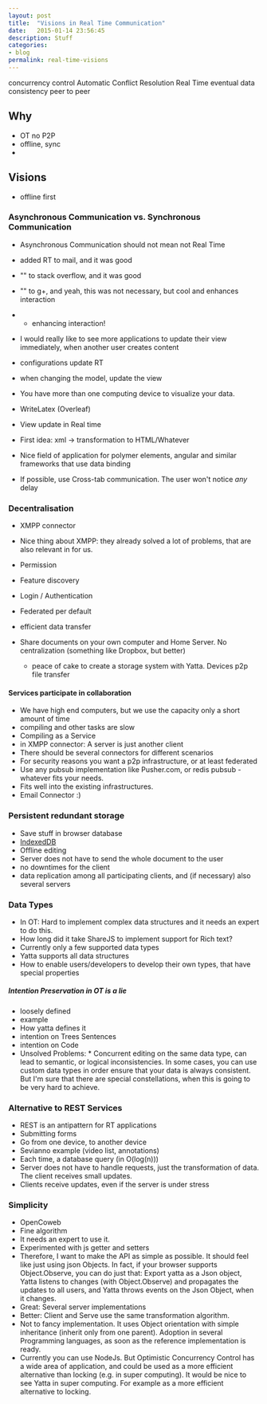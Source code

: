 ```yaml
---
layout: post
title:  "Visions in Real Time Communication"
date:   2015-01-14 23:56:45
description: Stuff
categories:
- blog
permalink: real-time-visions
---
```


 concurrency control
  Automatic Conflict Resolution
  Real Time
  eventual data consistency
  peer to peer

## Why
 * OT no P2P
 * offline, sync
 * 


## Visions
* offline first


### Asynchronous Communication vs. Synchronous Communication
  * Asynchronous Communication should not mean not Real Time
  * added RT to mail, and  it was good
  * "" to stack overflow, and it was good
  * "" to g+, and yeah, this was not necessary, but cool and enhances interaction
  * + enhancing interaction!

  * I would really like to see more applications to update their view immediately, when another user creates content
 * configurations update RT
  * when changing the model, update the view

 * You have more than one computing device to visualize your data.
  * WriteLatex (Overleaf)
  * View update in Real time
   * First idea: xml -> transformation to HTML/Whatever
   * Nice field of application for polymer elements, angular and similar frameworks that use data binding
   * If possible, use Cross-tab communication. The user won't notice _any_ delay

### Decentralisation
 * XMPP connector
  * Nice thing about XMPP: they already solved a lot of problems, that are also relevant in for us.
   * Permission
   * Feature discovery
   * Login / Authentication
   * Federated per default
   * efficient data transfer

  * Share documents on your own computer and Home Server. No centralization (something like Dropbox, but better)
    * peace of cake to create a storage system with Yatta. Devices p2p file transfer
    
#### Services participate in collaboration
  * We have high end computers, but we use the capacity only a short amount of time
  * compiling and other tasks are slow
   * Compiling as a Service
  * in XMPP connector: A server is just another client
  * There should be several connectors for different scenarios
   * For security reasons you want a p2p infrastructure, or at least federated
   * Use any pubsub implementation like Pusher.com, or redis pubsub - whatever fits your needs.
   * Fits well into the existing infrastructures.
   * Email Connector :)

### Persistent redundant storage
 * Save stuff in browser database
  * [IndexedDB](https://developer.mozilla.org/en-US/docs/Web/API/IndexedDB_API)
  * Offline editing
  * Server does not have to send the whole document to the user
   * no downtimes for the client
   * data replication among all participating clients, and (if necessary) also several servers

### Data Types
  * In OT: Hard to implement complex data structures and it needs an expert to do this.
   * How long did it take ShareJS to implement support for Rich text?
  * Currently only a few supported data types
  * Yatta supports all data structures
   * How to enable users/developers to develop their own types, that have special properties

##### Intention Preservation in OT is a lie
   * loosely defined
   * example
   * How yatta defines it
   * intention on Trees Sentences
   * intention on Code
   * Unsolved Problems:
    * Concurrent editing on the same data type, can lead to semantic, or logical inconsistencies. In some cases, you can use custom data types in order ensure that your data is always consistent. But I'm sure that there are special constellations, when this is going to be very hard to achieve.

### Alternative to REST Services
  * REST is an antipattern for RT applications
  * Submitting forms
   * Go from one device, to another device
  * Sevianno example (video list, annotations)
   * Each time, a database query (in O(log(n)))
  * Server does not have to handle requests, just the transformation of data. The client receives small updates.
  * Clients receive updates, even if the server is under stress

### Simplicity
 * OpenCoweb
  * Fine algorithm
  * It needs an expert to use it.
  * Experimented with js getter and setters
  * Therefore, I want to make the API as simple as possible. It should feel like just using json Objects. In fact, if your browser supports Object.Observe, you can do just that: Export yatta as a Json object, Yatta listens to changes (with Object.Observe) and propagates the updates to all users, and Yatta throws events on the Json Object, when it changes.
  * Great: Several server implementations
   * Better: Client and Serve use the same transformation algorithm.
   * Not to fancy implementation. It uses Object orientation with simple inheritance (inherit only from one parent). Adoption in several Programming languages, as soon as the reference implementation is ready.
   * Currently you can use NodeJs. But Optimistic Concurrency Control has a wide area of application, and could be used as a more efficient alternative than locking (e.g. in super computing). It would be nice to see Yatta in super computing. For example as a more efficient alternative to locking.















